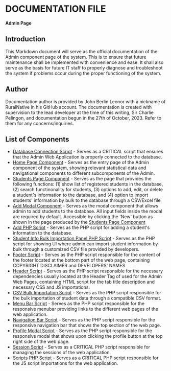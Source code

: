 # DOCUMENTATION FILE

**Admin Page**

## Introduction

This Markdown document will serve as the official documentation of the Admin component page of the system. This is to ensure that future maintenance shall be implemented with convenience and ease. It shall also serve as the basis for future IT staff to properly diagnose and troubleshoot the system if problems occur during the proper functioning of the system.

## Author

Documentation author is provided by John Berlin Leonor with a nickname of RuralNative in his GitHub account. The documentation is created with supervision to the lead developer at the time of this writing, Sir Charlie Pelingon, and documentation begun in the 27th of October, 2023.
Refer to them for any concerns/inquiries.

## List of Components

- [Database Connection Script](includes\conn.php) - Serves as a CRITICAL script that ensures that the Admin Web Application is properly connected to the database.
- [Home Page Component](home.php) - Serves as the entry page of the Admin component of the system, showing relevant statistical data and navigational components to different subcomponents of the Admin.
- [Students Page Component](1index.php) - Serves as the page that provides the following functions: (1) show list of registered students in the database, (2) search functinonality for students, (3) options to add, edit, or delete a student's information to the database, and (4) option to import students' information by bulk to the database through a CSV/Excel file
- [Add Modal Component](add_modal.php) - Serves as the modal component that allows admin to add students to the database. All input fields inside the modal are required by default. Accessible by clicking the 'New' button as shown in the page produced by the [Students Page Component](1index.php)
- [Add PHP Script](add.php) - Serves as the PHP script for adding a student's information to the database.
- [Student Info Bulk Importation Panel PHP Script](add.php) - Serves as the PHP script for showing UI where admin can import student information by bulk through a customized CSV file provided by developers.
- [Footer Script](includes\footer.php) - Serves as the PHP script responsible for the content of the footer located at the bottom part of the web page, containing COPYRIGHT DISCLAIMER and DEVELOPERS' NAMES
- [Header Script](includes\header.php) - Serves as the PHP script responsible for the necessary dependencies usually located at the Header Tag of used for the Admin Web Pages, containing HTML script for the tab title description and necessary CSS and JS importations.
- [CSV Bulk Importation Script](includes\import.php) - Serves as the PHP script responsible for the bulk importation of student data through a compatible CSV format.
- [Menu Bar Script](includes\menubar.php) - Serves as the PHP script responsible for the responsive menubar providing links to the different web pages of the web application.
- [Navigation Bar Script](includes\navbar.php) - Serves as the PHP script responsible for the responsive navigation bar that shows the top section of the web page.
- [Profile Modal Script](includes\profile_modal.php) - Serves as the PHP script responsible for the responsive modal that shows upon clicking the profile button at the top right side of the web page.
- [Session Script](includes\session.php) - Serves as a CRITICAL PHP script responsible for managing the sessions of the web application.
- [Scripts PHP Script](includes\scripts.php) - Serves as a CRITICAL PHP script responsible for the JS script importations for the web application.
